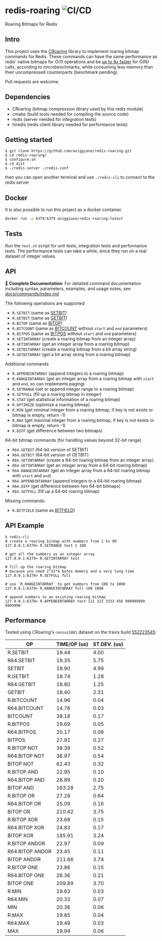 redis-roaring ![CI/CD](https://github.com/aviggiano/redis-roaring/actions/workflows/ci.yml/badge.svg)
===========
Roaring Bitmaps for Redis

## Intro

This project uses the [CRoaring](https://github.com/RoaringBitmap/CRoaring) library to implement roaring bitmap commands for Redis.
These commands can have the same performance as redis' native bitmaps for *O(1)* operations and be [up to 8x faster](#performance) for *O(N)*
calls, according to microbenchmarks, while consuming less memory than their uncompressed counterparts (benchmark pending).

Pull requests are welcome.

## Dependencies

- CRoaring (bitmap compression library used by this redis module)
- cmake (build tools needed for compiling the source code)
- redis (server needed for integration tests)
- hiredis (redis client library needed for performance tests)

## Getting started

```
$ git clone https://github.com/aviggiano/redis-roaring.git
$ cd redis-roaring/
$ configure.sh
$ cd dist 
$ ./redis-server ./redis.conf  
```
then you can open another terminal and use `./redis-cli` to connect to the redis server

## Docker

It is also possible to run this project as a docker container.

```bash
docker run -p 6379:6379 aviggiano/redis-roaring:latest
```

## Tests

Run the `test.sh` script for unit tests, integration tests and performance tests.
The performance tests can take a while, since they run on a real dataset of integer values.

## API

**📖 Complete Documentation**: For detailed command documentation including syntax, parameters, examples, and usage notes, see [docs/commands/index.md](docs/commands/index.md)

The following operations are supported

- `R.SETBIT` (same as [SETBIT](https://redis.io/commands/setbit))
- `R.GETBIT` (same as [GETBIT](https://redis.io/commands/getbit))
- `R.BITOP` (same as [BITOP](https://redis.io/commands/bitop))
- `R.BITCOUNT` (same as [BITCOUNT](https://redis.io/commands/bitcount) without `start` and `end` parameters)
- `R.BITPOS` (same as [BITPOS](https://redis.io/commands/bitpos) without `start` and `end` parameters)
- `R.SETINTARRAY` (create a roaring bitmap from an integer array)
- `R.GETINTARRAY` (get an integer array from a roaring bitmap)
- `R.SETBITARRAY` (create a roaring bitmap from a bit array string)
- `R.GETBITARRAY` (get a bit array string from a roaring bitmap)

Additional commands

- `R.APPENDINTARRAY` (append integers to a roaring bitmap)
- `R.RANGEINTARRAY` (get an integer array from a roaring bitmap with `start` and `end`, so can implements paging)
- `R.SETRANGE` (set or append integer range to a roaring bitmap)
- `R.SETFULL` (fill up a roaring bitmap in integer)
- `R.STAT` (get statistical information of a roaring bitmap)
- `R.OPTIMIZE` (optimize a roaring bitmap)
- `R.MIN` (get minimal integer from a roaring bitmap, if key is not exists or bitmap is empty, return -1)
- `R.MAX` (get maximal integer from a roaring bitmap, if key is not exists or bitmap is empty, return -1)
- `R.DIFF` (get difference between two bitmaps)

64-bit bitmap commands (for handling values beyond 32-bit range)

- `R64.SETBIT` (64-bit version of SETBIT)
- `R64.GETBIT` (64-bit version of GETBIT)
- `R64.SETINTARRAY` (create a 64-bit roaring bitmap from an integer array)
- `R64.GETINTARRAY` (get an integer array from a 64-bit roaring bitmap)
- `R64.RANGEINTARRAY` (get an integer array from a 64-bit roaring bitmap with `start` and `end`)
- `R64.APPENDINTARRAY` (append integers to a 64-bit roaring bitmap)
- `R64.DIFF` (get difference between two 64-bit bitmaps)
- `R64.SETFULL` (fill up a 64-bit roaring bitmap)

Missing commands:

- `R.BITFIELD` (same as [BITFIELD](https://redis.io/commands/bitfield))

## API Example
```
$ redis-cli
# create a roaring bitmap with numbers from 1 to 99
127.0.0.1:6379> R.SETRANGE test 1 100

# get all the numbers as an integer array
127.0.0.1:6379> R.GETINTARRAY test

# fill up the roaring bitmap 
# because you need 2^32*4 bytes memory and a very long time
127.0.0.1:6379> R.SETFULL full

# use `R.RANGEINTARRAY` to get numbers from 100 to 1000 
127.0.0.1:6379> R.RANGEINTARRAY full 100 1000

# append numbers to an existing roaring bitmap
127.0.0.1:6379> R.APPENDINTARRAY test 111 222 3333 456 999999999 9999990
```

## Performance

Tested using CRoaring's `census1881` dataset on the travis build [552223545](https://travis-ci.org/aviggiano/redis-roaring/builds/552223545):

|               OP |     TIME/OP (us) |     ST.DEV. (us) |
| ---------------- | ---------------- | ---------------- |
|         R.SETBIT |            19.44 |             4.00 |
|       R64.SETBIT |            19.35 |             5.75 |
|           SETBIT |            18.90 |             4.99 |
|         R.GETBIT |            18.74 |             1.28 |
|       R64.GETBIT |            18.80 |             1.25 |
|           GETBIT |            18.40 |             2.31 |
|       R.BITCOUNT |            14.96 |             0.04 |
|     R64.BITCOUNT |            14.76 |             0.03 |
|         BITCOUNT |            38.18 |             0.17 |
|         R.BITPOS |            19.69 |             0.05 |
|       R64.BITPOS |            20.17 |             0.08 |
|           BITPOS |            27.92 |             0.27 |
|      R.BITOP NOT |            38.39 |             0.52 |
|    R64.BITOP NOT |            36.97 |             0.54 |
|        BITOP NOT |            62.43 |             0.32 |
|      R.BITOP AND |            22.95 |             0.10 |
|    R64.BITOP AND |            28.89 |             0.20 |
|        BITOP AND |           163.28 |             2.75 |
|       R.BITOP OR |            27.29 |             0.64 |
|     R64.BITOP OR |            25.09 |             0.16 |
|         BITOP OR |           210.42 |             3.75 |
|      R.BITOP XOR |            23.68 |             0.15 |
|    R64.BITOP XOR |            24.83 |             0.17 |
|        BITOP XOR |           185.91 |             3.24 |
|    R.BITOP ANDOR |            22.97 |             0.09 |
|  R64.BITOP ANDOR |            23.45 |             0.11 |
|      BITOP ANDOR |           211.66 |             3.74 |
|      R.BITOP ONE |            23.86 |             0.15 |
|    R64.BITOP ONE |            26.36 |             0.21 |
|        BITOP ONE |           209.89 |             3.70 |
|            R.MIN |            19.63 |             0.03 |
|          R64.MIN |            20.33 |             0.07 |
|              MIN |            20.36 |             0.06 |
|            R.MAX |            19.85 |             0.04 |
|          R64.MAX |            19.49 |             0.03 |
|              MAX |            19.94 |             0.06 |
